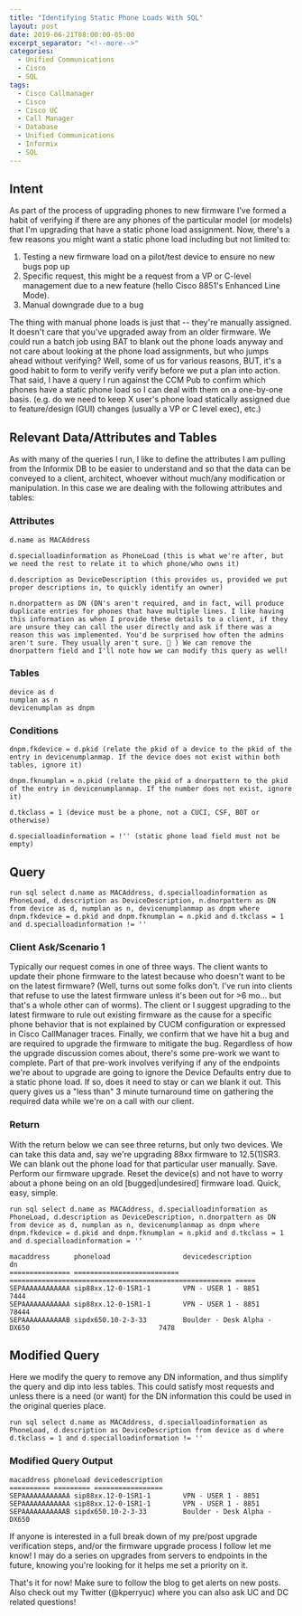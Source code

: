 ```yaml
---
title: "Identifying Static Phone Loads With SQL"
layout: post
date: 2019-06-21T08:00:00-05:00
excerpt_separator: "<!--more-->"
categories:
  - Unified Communications
  - Cisco
  - SQL
tags:
  - Cisco Callmanager
  - Cisco
  - Cisco UC
  - Call Manager
  - Database
  - Unified Communications
  - Informix
  - SQL
---
```

## Intent
As part of the process of upgrading phones to new firmware I've formed a habit of verifying if there are any phones of the particular model (or models) that I'm upgrading that have a static phone load assignment. Now, there's a few reasons you might want a static phone load including but not limited to:

<!--more-->

1. Testing a new firmware load on a pilot/test device to ensure no new bugs pop up
2. Specific request, this might be a request from a VP or C-level management due to a new feature (hello Cisco 8851's Enhanced Line Mode).
3. Manual downgrade due to a bug

The thing with manual phone loads is just that -- they're manually assigned. It doesn't care that you've upgraded away from an older firmware. We could run a batch job using BAT to blank out the phone loads anyway and not care about looking at the phone load assignments, but who jumps ahead without verifying? Well, some of us for various reasons, BUT, it's a good habit to form to verify verify verify before we put a plan into action. That said, I have a query I run against the CCM Pub to confirm which phones have a static phone load so I can deal with them on a one-by-one basis. (e.g. do we need to keep X user's phone load statically assigned due to feature/design (GUI) changes (usually a VP or C level exec), etc.)

## Relevant Data/Attributes and Tables

As with many of the queries I run, I like to define the attributes I am pulling from the Informix DB to be easier to understand and so that the data can be conveyed to a client, architect, whoever without much/any modification or manipulation. In this case we are dealing with the following attributes and tables:

### Attributes

```text
d.name as MACAddress

d.specialloadinformation as PhoneLoad (this is what we're after, but we need the rest to relate it to which phone/who owns it)

d.description as DeviceDescription (this provides us, provided we put proper descriptions in, to quickly identify an owner)

n.dnorpattern as DN (DN's aren't required, and in fact, will produce duplicate entries for phones that have multiple lines. I like having this information as when I provide these details to a client, if they are unsure they can call the user directly and ask if there was a reason this was implemented. You'd be surprised how often the admins aren't sure. They usually aren't sure. 🙂 ) We can remove the dnorpattern field and I'll note how we can modify this query as well!
```

### Tables

```text
device as d
numplan as n
devicenumplan as dnpm
```

### Conditions

```text
dnpm.fkdevice = d.pkid (relate the pkid of a device to the pkid of the entry in devicenumplanmap. If the device does not exist within both tables, ignore it)

dnpm.fknumplan = n.pkid (relate the pkid of a dnorpattern to the pkid of the entry in devicenumplanmap. If the number does not exist, ignore it)

d.tkclass = 1 (device must be a phone, not a CUCI, CSF, BOT or otherwise)

d.specialloadinformation = !'' (static phone load field must not be empty)
```

## Query

```text
run sql select d.name as MACAddress, d.specialloadinformation as PhoneLoad, d.description as DeviceDescription, n.dnorpattern as DN from device as d, numplan as n, devicenumplanmap as dnpm where dnpm.fkdevice = d.pkid and dnpm.fknumplan = n.pkid and d.tkclass = 1 and d.specialloadinformation != ''
```

### Client Ask/Scenario 1

Typically our request comes in one of three ways. The client wants to update their phone firmware to the latest because who doesn't want to be on the latest firmware? (Well, turns out some folks don't. I've run into clients that refuse to use the latest firmware unless it's been out for >6 mo... but that's a whole other can of worms). The client or I suggest upgrading to the latest firmware to rule out existing firmware as the cause for a specific phone behavior that is not explained by CUCM configuration or expressed in Cisco CallManager traces. Finally, we confirm that we have hit a bug and are required to upgrade the firmware to mitigate the bug. Regardless of how the upgrade discussion comes about, there's some pre-work we want to complete. Part of that pre-work involves verifying if any of the endpoints we're about to upgrade are going to ignore the Device Defaults entry due to a static phone load. If so, does it need to stay or can we blank it out. This query gives us a "less than" 3 minute turnaround time on gathering the required data while we're on a call with our client.

### Return

With the return below we can see three returns, but only two devices. We can take this data and, say we're upgrading 88xx firmware to 12.5(1)SR3. We can blank out the phone load for that particular user manually. Save. Perform our firmware upgrade. Reset the device(s) and not have to worry about a phone being on an old [bugged|undesired] firmware load. Quick, easy, simple.

```text
run sql select d.name as MACAddress, d.specialloadinformation as PhoneLoad, d.description as DeviceDescription, n.dnorpattern as DN from device as d, numplan as n, devicenumplanmap as dnpm where dnpm.fkdevice = d.pkid and dnpm.fknumplan = n.pkid and d.tkclass = 1 and d.specialloadinformation = ''

macaddress      phoneload                  devicedescription                                       dn
=============== ========================== ======================================================= =====
SEPAAAAAAAAAAAA sip88xx.12-0-1SR1-1        VPN - USER 1 - 8851                      7444
SEPAAAAAAAAAAAA sip88xx.12-0-1SR1-1        VPN - USER 1 - 8851                      78444
SEPAAAAAAAAAAAB sipdx650.10-2-3-33         Boulder - Desk Alpha - DX650                                7478
```

## Modified Query

Here we modify the query to remove any DN information, and thus simplify the query and dip into less tables. This could satisfy most requests and unless there is a need (or want) for the DN information this could be used in the original queries place.

```text
run sql select d.name as MACAddress, d.specialloadinformation as PhoneLoad, d.description as DeviceDescription from device as d where d.tkclass = 1 and d.specialloadinformation != ''
```

### Modified Query Output

```text
macaddress phoneload devicedescription
========== ========= =================
SEPAAAAAAAAAAAA sip88xx.12-0-1SR1-1        VPN - USER 1 - 8851
SEPAAAAAAAAAAAA sip88xx.12-0-1SR1-1        VPN - USER 1 - 8851
SEPAAAAAAAAAAAB sipdx650.10-2-3-33         Boulder - Desk Alpha - DX650
```

If anyone is interested in a full break down of my pre/post upgrade verification steps, and/or the firmware upgrade process I follow let me know! I may do a series on upgrades from servers to endpoints in the future, knowing you're looking for it helps me set a priority on it.

That's it for now! Make sure to follow the blog to get alerts on new posts. Also check out my Twitter (@kperryuc) where you can also ask UC and DC related questions!
